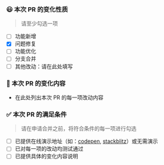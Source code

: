 ### 😃 本次 PR 的变化性质

> 请至少勾选一项

- [ ] 功能新增
- [x] 问题修复
- [ ] 功能优化
- [ ] 分支合并
- [ ] 其他改动：请在此处填写

### 🌱 本次 PR 的变化内容

- 在此处列出本次 PR 的每一项改动内容


### ✅ 本次 PR 的满足条件

> 请在申请合并之前，将符合条件的每一项进行勾选

- [ ] 已提供在线演示地址（如：[codepen](https://codepen.io/), [stackblitz](https://stackblitz.com/)）或无需演示
- [ ] 已对每一项的改动均测试通过
- [ ] 已提供具体的变化内容说明
